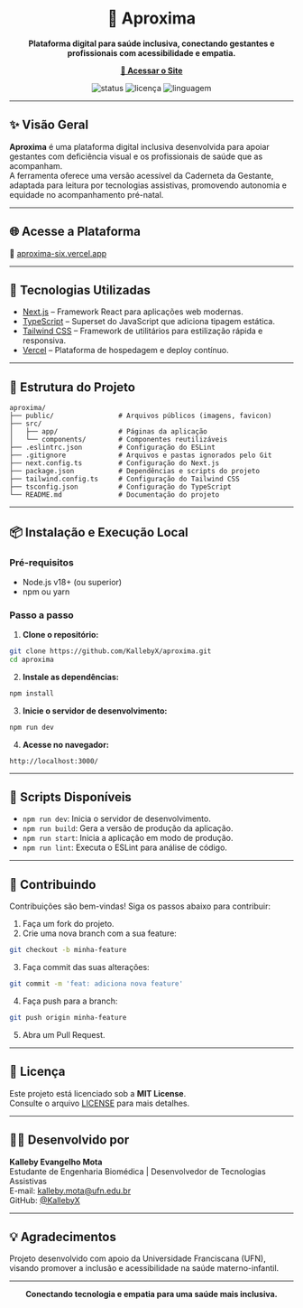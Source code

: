 <h1 align="center">🤝 Aproxima</h1>

<p align="center">
  <strong>Plataforma digital para saúde inclusiva, conectando gestantes e profissionais com acessibilidade e empatia.</strong>
</p>

<p align="center">
  <a href="https://aproxima-six.vercel.app" target="_blank"><strong>🔗 Acessar o Site</strong></a>
</p>

<p align="center">
  <img src="https://img.shields.io/badge/status-em%20desenvolvimento-blue" alt="status">
  <img src="https://img.shields.io/github/license/KallebyX/aproxima" alt="licença">
  <img src="https://img.shields.io/github/languages/top/KallebyX/aproxima" alt="linguagem">
</p>

---

## ✨ Visão Geral

**Aproxima** é uma plataforma digital inclusiva desenvolvida para apoiar gestantes com deficiência visual e os profissionais de saúde que as acompanham.  
A ferramenta oferece uma versão acessível da Caderneta da Gestante, adaptada para leitura por tecnologias assistivas, promovendo autonomia e equidade no acompanhamento pré-natal.

---

## 🌐 Acesse a Plataforma

🔗 [aproxima-six.vercel.app](https://aproxima-six.vercel.app)

---

## 🚀 Tecnologias Utilizadas

- [Next.js](https://nextjs.org/) – Framework React para aplicações web modernas.
- [TypeScript](https://www.typescriptlang.org/) – Superset do JavaScript que adiciona tipagem estática.
- [Tailwind CSS](https://tailwindcss.com/) – Framework de utilitários para estilização rápida e responsiva.
- [Vercel](https://vercel.com/) – Plataforma de hospedagem e deploy contínuo.

---

## 📁 Estrutura do Projeto

```
aproxima/
├── public/                # Arquivos públicos (imagens, favicon)
├── src/
│   ├── app/               # Páginas da aplicação
│   └── components/        # Componentes reutilizáveis
├── .eslintrc.json         # Configuração do ESLint
├── .gitignore             # Arquivos e pastas ignorados pelo Git
├── next.config.ts         # Configuração do Next.js
├── package.json           # Dependências e scripts do projeto
├── tailwind.config.ts     # Configuração do Tailwind CSS
├── tsconfig.json          # Configuração do TypeScript
└── README.md              # Documentação do projeto
```

---

## 📦 Instalação e Execução Local

### Pré-requisitos

- Node.js v18+ (ou superior)
- npm ou yarn

### Passo a passo

1. **Clone o repositório:**

```bash
git clone https://github.com/KallebyX/aproxima.git
cd aproxima
```

2. **Instale as dependências:**

```bash
npm install
```

3. **Inicie o servidor de desenvolvimento:**

```bash
npm run dev
```

4. **Acesse no navegador:**

```
http://localhost:3000/
```

---

## 🧪 Scripts Disponíveis

- `npm run dev`: Inicia o servidor de desenvolvimento.
- `npm run build`: Gera a versão de produção da aplicação.
- `npm run start`: Inicia a aplicação em modo de produção.
- `npm run lint`: Executa o ESLint para análise de código.

---

## 📝 Contribuindo

Contribuições são bem-vindas! Siga os passos abaixo para contribuir:

1. Faça um fork do projeto.
2. Crie uma nova branch com a sua feature:

```bash
git checkout -b minha-feature
```

3. Faça commit das suas alterações:

```bash
git commit -m 'feat: adiciona nova feature'
```

4. Faça push para a branch:

```bash
git push origin minha-feature
```

5. Abra um Pull Request.

---

## 📄 Licença

Este projeto está licenciado sob a **MIT License**.  
Consulte o arquivo [LICENSE](./LICENSE) para mais detalhes.

---

## 👨‍💻 Desenvolvido por

**Kalleby Evangelho Mota**  
Estudante de Engenharia Biomédica | Desenvolvedor de Tecnologias Assistivas  
E-mail: [kalleby.mota@ufn.edu.br](mailto:kalleby.mota@ufn.edu.br)  
GitHub: [@KallebyX](https://github.com/KallebyX)

---

## 💡 Agradecimentos

Projeto desenvolvido com apoio da Universidade Franciscana (UFN), visando promover a inclusão e acessibilidade na saúde materno-infantil.

---

<p align="center">
  <strong>Conectando tecnologia e empatia para uma saúde mais inclusiva.</strong>
</p>
